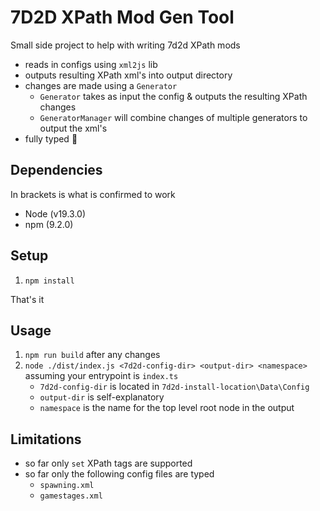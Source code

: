 # 7D2D XPath Mod Gen Tool

Small side project to help with writing 7d2d XPath mods

- reads in configs using `xml2js` lib
- outputs resulting XPath xml's into output directory
- changes are made using a `Generator`
  - `Generator` takes as input the config & outputs the resulting XPath changes
  - `GeneratorManager` will combine changes of multiple generators to output the xml's
- fully typed :tada:

## Dependencies

In brackets is what is confirmed to work

- Node (v19.3.0)
- npm (9.2.0)

## Setup

1. `npm install`

That's it

## Usage

1. `npm run build` after any changes
2. `node ./dist/index.js <7d2d-config-dir> <output-dir> <namespace>` assuming your entrypoint is `index.ts`
   - `7d2d-config-dir` is located in `7d2d-install-location\Data\Config`
   - `output-dir` is self-explanatory
   - `namespace` is the name for the top level root node in the output

## Limitations

- so far only `set` XPath tags are supported
- so far only the following config files are typed
  - `spawning.xml`
  - `gamestages.xml`
